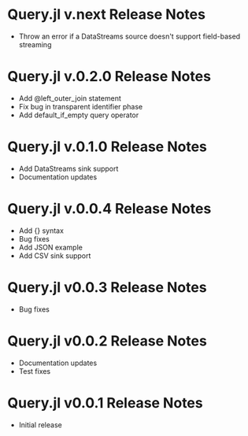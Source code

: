 Query.jl v.next Release Notes
=============================
* Throw an error if a DataStreams source doesn't support field-based streaming

Query.jl v.0.2.0 Release Notes
=================================
* Add @left_outer_join statement
* Fix bug in transparent identifier phase
* Add default_if_empty query operator

Query.jl v.0.1.0 Release Notes
=================================
* Add DataStreams sink support
* Documentation updates

Query.jl v.0.0.4 Release Notes
=================================
* Add {} syntax
* Bug fixes
* Add JSON example
* Add CSV sink support

Query.jl v0.0.3 Release Notes
=================================
* Bug fixes

Query.jl v0.0.2 Release Notes
=================================
* Documentation updates
* Test fixes

Query.jl v0.0.1 Release Notes
=================================
* Initial release
